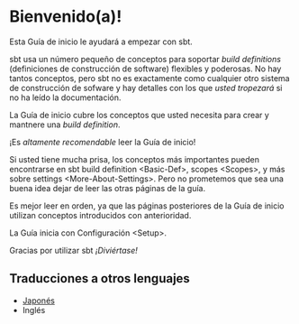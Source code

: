 Bienvenido(a)!
==============

Esta Guía de inicio le ayudará a empezar con sbt.

sbt usa un número pequeño de conceptos para soportar *build definitions*
(definiciones de construcción de software) flexibles y poderosas. No hay
tantos conceptos, pero sbt no es exactamente como cualquier otro sistema
de construcción de sofware y hay detalles con los que *usted tropezará*
si no ha leído la documentación.

La Guía de inicio cubre los conceptos que usted necesita para crear y
mantnere una *build definition*.

¡Es *altamente recomendable* leer la Guía de inicio!

Si usted tiene mucha prisa, los conceptos más importantes pueden
encontrarse en sbt build definition \<Basic-Def\>, scopes \<Scopes\>, y
más sobre settings \<More-About-Settings\>. Pero no prometemos que sea
una buena idea dejar de leer las otras páginas de la guía.

Es mejor leer en orden, ya que las páginas posteriores de la Guía de
inicio utilizan conceptos introducidos con anterioridad.

La Guía inicia con Configuración \<Setup\>.

Gracias por utilizar sbt *¡Diviértase!*

Traducciones a otros lenguajes
------------------------------

-   [Japonés](http://scalajp.github.com/sbt-getting-started-guide-ja/)
-   Inglés

